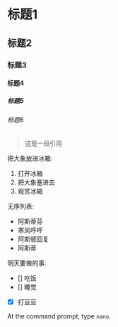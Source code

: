 # 标题1
## 标题2
### 标题3
#### 标题4
##### 标题5
###### 标题6

>这是一段引用


把大象放进冰箱:  
1. 打开冰箱
2. 把大象塞进去
3. 观赏冰箱

无序列表:
- 阿斯蒂芬
- 寒风呼呼
- 阿斯顿回复
- 阿斯蒂

明天要做的事:
- [] 吃饭
- [] 睡觉
- [x] 打豆豆

At the command prompt, type `nano`.
